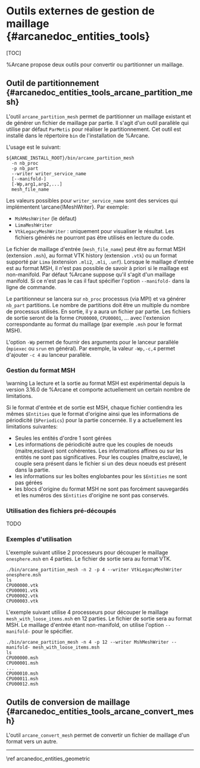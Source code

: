 # Outils externes de gestion de maillage {#arcanedoc_entities_tools}

[TOC]

%Arcane propose deux outils pour convertir ou partitionner un maillage.

## Outil de partitionnement {#arcanedoc_entities_tools_arcane_partition_mesh}

L'outil `arcane_partition_mesh` permet de partitionner un maillage
existant et de générer un fichier de maillage par partie. Il s'agit
d'un outil parallèle qui utilise par défaut `ParMetis` pour réaliser
le partitionnement. Cet outil est installé dans le répertoire `bin`
de l'installation de %Arcane.

L'usage est le suivant:

```
${ARCANE_INSTALL_ROOT}/bin/arcane_partition_mesh
  -n nb_proc
  -p nb_part
  --writer writer_service_name
  [--manifold-]
  [-Wp,arg1,arg2,...]
  mesh_file_name
```

Les valeurs possibles pour `writer_service_name` sont des services qui
implémentent \arcane{IMeshWriter}. Par exemple:

- `MshMeshWriter` (le défaut)
- `LimaMeshWriter`
- `VtkLegacyMeshWriter` : uniquement pour visualiser le résultat. Les
  fichiers générés ne pourront pas être utilisés en lecture du code.

Le fichier de maillage d'entrée (`mesh_file_name`) peut être au format MSH (extension
`.msh`), au format VTK history (extension `.vtk`) ou un format
supporté par `Lima` (extension `.mli2`, `.mli`, `.unf`).
Lorsque le maillage d'entrée est au format MSH, il n'est pas possible
de savoir à priori si le maillage est non-manifold. Par défaut %Arcane
suppose qu'il s'agit d'un maillage manifold. Si ce n'est pas le cas il
faut spécifier l'option `--manifold-` dans la ligne de commande.

Le partitionneur se lancera sur `nb_proc` processus (via MPI) et va
générer `nb_part` partitions. Le nombre de partitions doit être un
multiple du nombre de processus utilisés. En sortie, il y a aura un
fichier par partie. Les fichiers de sortie seront de la
forme `CPU00000`, `CPU00001`, ... avec l'extension correspondante au
format du maillage (par exemple `.msh` pour le format MSH).

L'option `-Wp` permet de fournir des arguments pour le lanceur
parallèle (`mpiexec` ou `srun` en général). Par exemple, la valeur
`-Wp,-c,4` permet d'ajouter `-c 4` au lanceur parallèle.

### Gestion du format MSH

\warning La lecture et la sortie au format MSH est expérimental depuis
la version 3.16.0 de %Arcane et comporte actuellement un certain nombre de
limitations.

Si le format d'entrée et de sortie est MSH, chaque fichier contiendra les mêmes
`$Entities` que le format d'origine ainsi que les informations de
périodicité (`$Periodics`) pour la partie concernée.
Il y a actuellement les limitations suivantes:

- Seules les entités d'ordre 1 sont gérées
- Les informations de périodicité autre que les couples de noeuds
  (maitre,esclave) sont cohérentes. Les informations affines ou sur
  les entités ne sont pas significatives. Pour les couples
  (maitre,esclave), le couple sera présent dans le fichier si un des
  deux noeuds est présent dans la partie.
- les informations sur les boîtes englobantes pour les `$Entities` ne
  sont pas gérées
- les blocs d'origine du format MSH ne sont pas forcément sauvegardés
  et les numéros des `$Entities` d'origine ne sont pas conservés.

### Utilisation des fichiers pré-découpés

TODO

### Exemples d'utilisation

L'exemple suivant utilise 2 processeurs pour découper le maillage `onesphere.msh` en 4
parties. Le fichier de sortie sera au format VTK.

```
./bin/arcane_partition_mesh -n 2 -p 4 --writer VtkLegacyMeshWriter onesphere.msh
ls
CPU00000.vtk
CPU00001.vtk
CPU00002.vtk
CPU00003.vtk
```

L'exemple suivant utilise 4 processeurs pour découper le maillage
`mesh_with_loose_items.msh` en 12 parties. Le fichier de sortie sera
au format MSH. Le maillage d'entrée étant non-manifold, on utilise
l'option `--manifold-` pour le spécifier.

```
./bin/arcane_partition_mesh -n 4 -p 12 --writer MshMeshWriter --manifold- mesh_with_loose_items.msh
ls
CPU00000.msh
CPU00001.msh
...
CPU00010.msh
CPU00011.msh
CPU00012.msh
```

## Outils de conversion de maillage {#arcanedoc_entities_tools_arcane_convert_mesh}

L'outil `arcane_convert_mesh` permet de convertir un fichier de
maillage d'un format vers un autre.

____

<div class="section_buttons">
<span class="back_section_button">
\ref arcanedoc_entities_geometric
</span>
<!-- <span class="next_section_button">
\ref arcanedoc_execution_direct_execution
</span> -->
</div>
